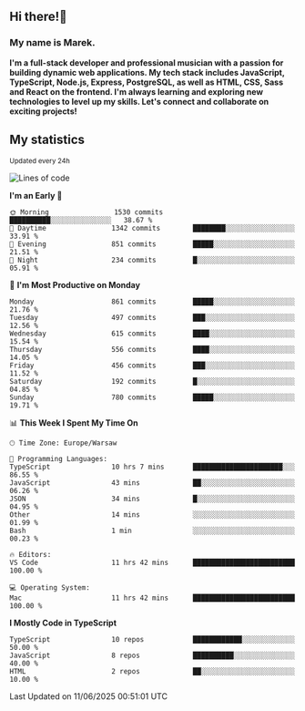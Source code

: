 ## Hi there!👋 ##
### My name is Marek. ###

**I'm a full-stack developer and professional musician with a passion for building dynamic web applications. My tech stack includes JavaScript, TypeScript, Node.js, Express, PostgreSQL, as well as HTML, CSS, Sass and React on the frontend. I'm always learning and exploring new technologies to level up my skills. Let's connect and collaborate on exciting projects!**

## My statistics ##
<sub>Updated every 24h</sub>
<!--START_SECTION:waka-->
![Lines of code](https://img.shields.io/badge/From%20Hello%20World%20I%27ve%20Written-385.2%20thousand%20lines%20of%20code-blue)

**I'm an Early 🐤** 

```text
🌞 Morning                1530 commits        ██████████░░░░░░░░░░░░░░░   38.67 % 
🌆 Daytime                1342 commits        ████████░░░░░░░░░░░░░░░░░   33.91 % 
🌃 Evening                851 commits         █████░░░░░░░░░░░░░░░░░░░░   21.51 % 
🌙 Night                  234 commits         █░░░░░░░░░░░░░░░░░░░░░░░░   05.91 % 
```
📅 **I'm Most Productive on Monday** 

```text
Monday                   861 commits         █████░░░░░░░░░░░░░░░░░░░░   21.76 % 
Tuesday                  497 commits         ███░░░░░░░░░░░░░░░░░░░░░░   12.56 % 
Wednesday                615 commits         ████░░░░░░░░░░░░░░░░░░░░░   15.54 % 
Thursday                 556 commits         ████░░░░░░░░░░░░░░░░░░░░░   14.05 % 
Friday                   456 commits         ███░░░░░░░░░░░░░░░░░░░░░░   11.52 % 
Saturday                 192 commits         █░░░░░░░░░░░░░░░░░░░░░░░░   04.85 % 
Sunday                   780 commits         █████░░░░░░░░░░░░░░░░░░░░   19.71 % 
```


📊 **This Week I Spent My Time On** 

```text
🕑︎ Time Zone: Europe/Warsaw

💬 Programming Languages: 
TypeScript               10 hrs 7 mins       ██████████████████████░░░   86.55 % 
JavaScript               43 mins             ██░░░░░░░░░░░░░░░░░░░░░░░   06.26 % 
JSON                     34 mins             █░░░░░░░░░░░░░░░░░░░░░░░░   04.95 % 
Other                    14 mins             ░░░░░░░░░░░░░░░░░░░░░░░░░   01.99 % 
Bash                     1 min               ░░░░░░░░░░░░░░░░░░░░░░░░░   00.23 % 

🔥 Editors: 
VS Code                  11 hrs 42 mins      █████████████████████████   100.00 % 

💻 Operating System: 
Mac                      11 hrs 42 mins      █████████████████████████   100.00 % 
```

**I Mostly Code in TypeScript** 

```text
TypeScript               10 repos            ████████████░░░░░░░░░░░░░   50.00 % 
JavaScript               8 repos             ██████████░░░░░░░░░░░░░░░   40.00 % 
HTML                     2 repos             ██░░░░░░░░░░░░░░░░░░░░░░░   10.00 % 
```




 Last Updated on 11/06/2025 00:51:01 UTC
<!--END_SECTION:waka-->

<!--
**MarekSax/MarekSax** is a ✨ _special_ ✨ repository because its `README.md` (this file) appears on your GitHub profile.

Here are some ideas to get you started:

- 🔭 I’m currently working on ...
- 🌱 I’m currently learning ...
- 👯 I’m looking to collaborate on ...
- 🤔 I’m looking for help with ...
- 💬 Ask me about ...
- 📫 How to reach me: ...
- 😄 Pronouns: ...
- ⚡ Fun fact: ...
-->
